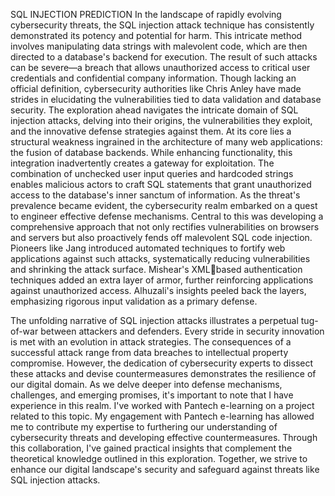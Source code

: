 SQL INJECTION PREDICTION
In the landscape of rapidly evolving cybersecurity threats, the SQL injection attack
technique has consistently demonstrated its potency and potential for harm. This
intricate method involves manipulating data strings with malevolent code, which are
then directed to a database's backend for execution. The result of such attacks can be
severe—a breach that allows unauthorized access to critical user credentials and
confidential company information. Though lacking an official definition, cybersecurity
authorities like Chris Anley have made strides in elucidating the vulnerabilities tied to
data validation and database security.
The exploration ahead navigates the intricate domain of SQL injection attacks, delving
into their origins, the vulnerabilities they exploit, and the innovative defense strategies
against them. At its core lies a structural weakness ingrained in the architecture of many
web applications: the fusion of database backends. While enhancing functionality, this
integration inadvertently creates a gateway for exploitation. The combination of
unchecked user input queries and hardcoded strings enables malicious actors to craft
SQL statements that grant unauthorized access to the database's inner sanctum of
information.
As the threat's prevalence became evident, the cybersecurity realm embarked on a quest
to engineer effective defense mechanisms. Central to this was developing a
comprehensive approach that not only rectifies vulnerabilities on browsers and servers
but also proactively fends off malevolent SQL code injection. Pioneers like Jang
introduced automated techniques to fortify web applications against such attacks,
systematically reducing vulnerabilities and shrinking the attack surface. Mishear's XMLbased authentication techniques added an extra layer of armor, further reinforcing
applications against unauthorized access. Alhuzali's insights peeled back the layers,
emphasizing rigorous input validation as a primary defense.

The unfolding narrative of SQL injection attacks illustrates a perpetual tug-of-war
between attackers and defenders. Every stride in security innovation is met with an
evolution in attack strategies. The consequences of a successful attack range from data
breaches to intellectual property compromise. However, the dedication of cybersecurity
experts to dissect these attacks and devise countermeasures demonstrates the resilience
of our digital domain. As we delve deeper into defense mechanisms, challenges, and
emerging promises, it's important to note that I have experience in this realm. I've
worked with Pantech e-learning on a project related to this topic. My engagement with
Pantech e-learning has allowed me to contribute my expertise to furthering our
understanding of cybersecurity threats and developing effective countermeasures.
Through this collaboration, I've gained practical insights that complement the theoretical
knowledge outlined in this exploration. Together, we strive to enhance our digital
landscape's security and safeguard against threats like SQL injection attacks.
